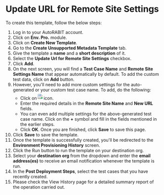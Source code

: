 # Update URL for Remote Site Settings

To create this template, follow the below steps:

1. Log in to your AutoRABIT account.
2. Click on **Env. Pro.** module.
3. Click on **Create New Template**.
4. Go to the **Create Unsupported Metadata Template** tab.
5. Give the template a **name** and a **short description** of it.
6. Select the **Update Url for Remote Site Settings** checkbox.
7. Click **Add**.
8. On the next screen, you will find a **Test Case Name** and **Remote Site Settings Name** that appear automatically by default. To add the custom test data, click on **Add** button.&#x20;
9. However, you'll need to add more custom settings for the auto-generated or your custom test case name. To add, do the following:
   * Click on![](<../../../../../.gitbook/assets/image (1480).png>)icon.
   * Enter the required details in the **Remote Site Name** and **New URL** fields.&#x20;
   * You can even add multiple settings for the above-generated test case name. Click on the **+** symbol and fill in the fields mentioned in the earlier steps.&#x20;
   * Click **OK**. Once you are finished, click **Save** to save this page.
10. Click **Save** to save the template.
11. Once the template is successfully created, you'll be redirected to the **Environment Provisioning History** screen.
12. Click the Run button to run the template on your destination org.
13. Select your **destination org** from the dropdown and enter the **email address(es)** to receive an email notification whenever the template is run.
14. In the **Post Deployment Steps**, select the test cases that you have recently created.&#x20;
15. Please check the View History page for a detailed summary report of the operation carried out.
